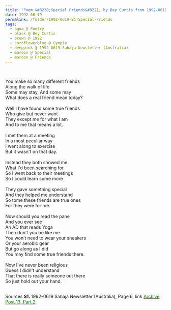 ```yaml
---
title: 'Poem &#8220;Special Friends&#8221; by Bey Curtis from 1992-0619 Sahaja Newsletter (Australia), Page 6'
date: 1992-06-19
permalink: /folder/1992-0619-BC-Special-Friends
tags:
  - aqua @ Poetry
  - black @ Bey Curtis
  - brown @ 1992
  - cornflowerblue @ Gympie
  - deeppink @ 1992-0619 Sahaja Newsletter (Australia)
  - maroon @ Special
  - maroon @ Friends
---
```


<br>

<p>
You make so many different friends<br>
Along the walk of life<br>
Some may stay, And some may<br>
What does a real friend mean today?<br>
<br>
Well I have found some true friends<br>
Who give but never want<br>
They except me for what I am<br>
And to me that means a lot.<br>
<br>
I met them at a meeting<br>
In a most peculiar way<br>
I went along to exercise<br>
But it wasn't on that day.<br>
<br>
Instead they both showed me<br>
What I'd been searching for<br>
So I went back to their meetings<br>
So I could learn some more<br>
<br>
They gave something special<br>
And they helped me understand<br>
So tome these friends are true ones<br>
For they were for me.<br>
<br>
Now should you read the pane<br>
And you ever see<br>
An AD that reads Yoga<br>
Then don't you be like me<br>
You won't need to wear your sneakers<br>
Or your aerobic gear<br>
But go along as I did<br>
You may find some true friends there.<br>
<br>
Now I've never been religious<br>
Guess I didn't understand<br>
That there is really someone out there<br>
So just hold out your hand.<br>
</p>

<br>

<wave-list>
<list-title color="DarkSeaGreen" width="55">Sources</list-title>
  <list-item color="BlanchedAlmond"  width="280"><b>S1. </b> 1992-0619 Sahaja Newsletter (Australia), Page 6, link </font> <a href="https://seven-teams.github.io/archives/2023/0831"><font color="DarkGreen">Archive Post 13, Part 2</font></a>.</list-item>
</wave-list>